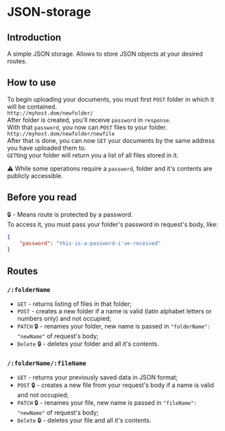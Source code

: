 # JSON-storage

## Introduction

A simple JSON storage. Allows to store JSON objects at your desired routes.

## How to use

To begin uploading your documents, you must first `POST` folder in which it will be contained.  
 `http://myhost.dom/newfolder/`  
 After folder is created, you'll receive `password` in `response`.  
 With that `password`, you now can `POST` files to your folder.  
 `http://myhost.dom/newfolder/newfile`  
 After that is done, you can now `GET` your documents by the same address you have uploaded them to.  
 `GET`ting your folder will return you a list of all files stored in it.

:warning: While some operations require a `password`, folder and it's contents are publicly accessible.

## Before you read

:lock: - Means route is protected by a password.  
 To access it, you must pass your folder's password in request's body, like:

```JSON
{
    "password": "this-is-a-password-i've-received"
}
```

## Routes

### `/:folderName`

-   `GET` - returns listing of files in that folder;
-   `POST` - creates a new folder if a name is valid (latin alphabet letters or numbers only) and not occupied;
-   `PATCH` :lock: - renames your folder, new name is passed in `"folderName": "newName"` of request's body;
-   `Delete` :lock: - deletes your folder and all it's contents.

### `/:folderName/:fileName`

-   `GET` - returns your previously saved data in JSON format;
-   `POST` :lock: - creates a new file from your request's body if a name is valid and not occupied;
-   `PATCH` :lock: - renames your file, new name is passed in `"fileName": "newName"` of request's body;
-   `Delete` :lock: - deletes your file and all it's contents.
